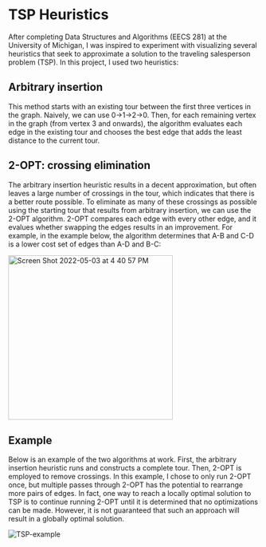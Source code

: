 # TSP Heuristics

After completing Data Structures and Algorithms (EECS 281) at the University of Michigan, I was inspired to experiment with visualizing several heuristics that seek to approximate a solution to the traveling salesperson problem (TSP). In this project, I used two heuristics:

## Arbitrary insertion

This method starts with an existing tour between the first three vertices in the graph. Naively, we can use 0->1->2->0. Then, for each remaining vertex in the graph (from vertex 3 and onwards), the algorithm evaluates each edge in the existing tour and chooses the best edge that adds the least distance to the current tour. 

## 2-OPT: crossing elimination

The arbitrary insertion heuristic results in a decent approximation, but often leaves a large number of crossings in the tour, which indicates that there is a better route possible. To eliminate as many of these crossings as possible using the starting tour that results from arbitrary insertion, we can use the 2-OPT algorithm. 2-OPT compares each edge with every other edge, and it evalues whether swapping the edges results in an improvement. For example, in the example below, the algorithm determines that A-B and C-D is a lower cost set of edges than A-D and B-C:

<img width="330" alt="Screen Shot 2022-05-03 at 4 40 57 PM" src="https://user-images.githubusercontent.com/59371711/166562381-278e17a0-a345-4dde-abc3-3278ee9ecb5e.png">

## Example

Below is an example of the two algorithms at work. First, the arbitrary insertion heuristic runs and constructs a complete tour. Then, 2-OPT is employed to remove crossings. In this example, I chose to only run 2-OPT once, but multiple passes through 2-OPT has the potential to rearrange more pairs of edges. In fact, one way to reach a locally optimal solution to TSP is to continue running 2-OPT until it is determined that no optimizations can be made. However, it is not guaranteed that such an approach will result in a globally optimal solution.  

![TSP-example](https://user-images.githubusercontent.com/59371711/166559968-7f1538ec-4bc1-4ef6-b598-299261988e3d.gif)
